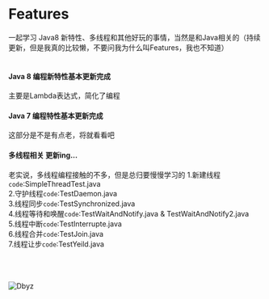 Features
====
一起学习 Java8 新特性、多线程和其他好玩的事情，当然是和Java相关的（持续更新，但是我真的比较懒，不要问我为什么叫Features，我也不知道）<br><br>
#### Java 8 编程新特性基本更新完成
主要是Lambda表达式，简化了编程
#### Java 7 编程特性基本更新完成
这部分是不是有点老，将就看看吧
#### 多线程相关 更新ing...
老实说，多线程编程接触的不多，但是总归要慢慢学习的
1.新建线程`code`:SimpleThreadTest.java<br>
2.守护线程`code`:TestDaemon.java<br>
3.线程同步`code`:TestSynchronized.java<br>
4.线程等待和唤醒`code`:TestWaitAndNotify.java & TestWaitAndNotify2.java<br>
5.线程中断`code`:TestInterrupte.java<br>
6.线程合并`code`:TestJoin.java<br>
7.线程让步`code`:TestYeild.java<br>

<br><br><br>
![Dbyz](https://avatars2.githubusercontent.com/u/6849536?v=3&s=64 "Dbyz") 